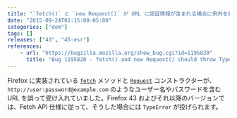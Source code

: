 ```yaml
---
title: "`fetch()` と `new Request()` が URL に認証情報が含まれる場合に例外を投げるようになりました"
date: "2015-09-24T01:15:00-05:00"
categories: ["dom"]
tags: []
releases: ["43", "45-esr"]
references:
    - url: "https://bugzilla.mozilla.org/show_bug.cgi?id=1195820"
      title: "Bug 1195820 - fetch() and new Request() should throw TypeError on URL with username/password"
---
```

Firefox に実装されている [`fetch`](https://developer.mozilla.org/docs/Web/API/GlobalFetch/fetch) メソッドと [`Request`](https://developer.mozilla.org/docs/Web/API/Request/Request) コンストラクターが、`http://user:password@example.com` のようなユーザー名やパスワードを含む URL を誤って受け入れていました。Firefox 43 およびそれ以降のバージョンでは、Fetch API 仕様に従って、そうした場合には `TypeError` が投げられます。
